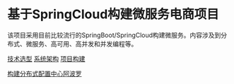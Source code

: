# 基于SpringCloud构建微服务电商项目

该项目采用目前比较流行的SpringBoot/SpringCloud构建微服务。内容涉及到分布式、微服务、高可用、高并发和并发编程等。

[技术选型](/ms-shop-doc/技术选型.md)
[系统架构](/ms-shop-doc/系统架构.md)
[项目构建](/ms-shop-doc/项目构建.md)  
  
[构建分布式配置中心阿波罗](/ms-shop-doc/阿波罗配置.md)
